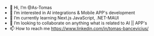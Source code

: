 - 👋 Hi, I’m @As-Tomas
- 👀 I’m interested in AI integrations & Mobile APP's development
- 🌱 I’m currently learning Next.js JavaScript, .NET-MAUI
- 💞️ I’m looking to collaborate on anything what is related to AI || APP's
- 📫 How to reach me https://www.linkedin.com/in/tomas-bancevicius/

<!---
As-Tomas/As-Tomas is a ✨ special ✨ repository because its `README.md` (this file) appears on your GitHub profile.
You can click the Preview link to take a look at your changes.
--->
